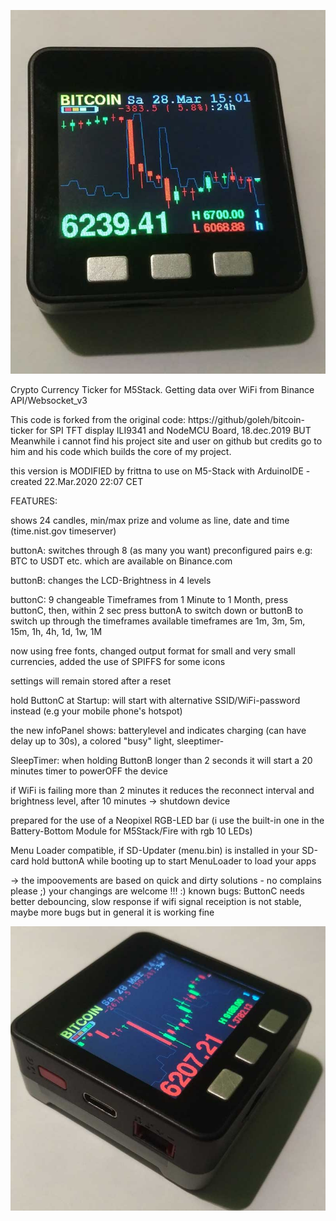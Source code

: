 ![](IMG_0.jpg)

 Crypto Currency Ticker for M5Stack. Getting data over WiFi from Binance API/Websocket_v3 

 This code is forked from the original code: https://github/goleh/bitcoin-ticker  for SPI TFT display ILI9341 and NodeMCU Board, 18.dec.2019 BUT Meanwhile i cannot find his project site and user on github but credits go to him and his code which builds the core of my project.

 this version is MODIFIED by frittna to use on M5-Stack with ArduinoIDE - created 22.Mar.2020 22:07 CET
 
FEATURES:

shows 24 candles, min/max prize and volume as line, date and time (time.nist.gov timeserver)

buttonA: switches through 8 (as many you want) preconfigured pairs e.g: BTC to USDT etc. which are available on Binance.com

buttonB: changes the LCD-Brightness in 4 levels

buttonC: 9 changeable Timeframes from 1 Minute to 1 Month,
press buttonC, then, within 2 sec press buttonA to switch down or buttonB to switch up through the timeframes
 available timeframes are 1m, 3m, 5m, 15m, 1h, 4h, 1d, 1w, 1M
 
now using free fonts, changed output format for small and very small currencies, added the use of SPIFFS for some icons
 
settings will remain stored after a reset
 
hold ButtonC at Startup: will start with alternative SSID/WiFi-password instead (e.g your mobile phone's hotspot)
 
the new infoPanel shows: batterylevel and indicates charging (can have delay up to 30s), a colored "busy" light, sleeptimer-
 
SleepTimer: when holding ButtonB longer than 2 seconds it will start a 20 minutes timer to powerOFF the device

if WiFi is failing more than 2 minutes it reduces the reconnect interval and brightness level, after 10 minutes -> shutdown device

prepared for the use of a Neopixel RGB-LED bar (i use the built-in one in the Battery-Bottom Module for M5Stack/Fire with rgb 10 LEDs)

Menu Loader compatible, if SD-Updater (menu.bin) is installed in your SD-card hold buttonA while booting up to start MenuLoader to load your apps

-> the impoovements are based on quick and dirty solutions - no complains please ;) your changings are welcome !!! :)
 known bugs: ButtonC needs better debouncing, slow response if wifi signal receiption is not stable, maybe more bugs but in general it is working fine

![](IMG_2.jpg)

